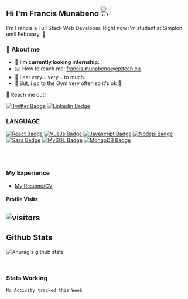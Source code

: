 ## Hi I'm Francis Munabeno <img src="https://user-images.githubusercontent.com/1303154/88677602-1635ba80-d120-11ea-84d8-d263ba5fc3c0.gif" width="28px" alt="hi">

I'm Francis a Full Stack Web Developer. Right now i'm student at Simplon until February. :school_satchel:

### 🐨 About me

- 📢  **I’m currently looking internship.**
- ✉️ How to reach me: francis.munabeno@epitech.eu.
- 🙈 I eat very... very... to much.
- 🏃 But, i go to the Gym very often so it's ok 😬. 

📮 Reach me out!

[![Twitter Badge](https://img.shields.io/badge/-@francis-1ca0f1?style=flat&labelColor=1ca0f1&logo=twitter&logoColor=white&link=https://twitter.com/Ipenywis)](https://twitter.com/Francis_Dev1)
[![Linkedin Badge](https://img.shields.io/badge/-francis-0e76a8?style=flat&labelColor=0e76a8&logo=linkedin&logoColor=white)](https://www.linkedin.com/in/francis-munabeno-b5a730a4/) 

### LANGUAGE

[![React Badge](https://img.shields.io/badge/-React-61DBFB?style=for-the-badge&labelColor=black&logo=react&logoColor=61DBFB)](#)  [![VueJs Badge](https://img.shields.io/badge/-VueJs-61DBFB?style=for-the-badge&labelColor=black&logo=VyeJs&logoColor=61DBFB)](#)  [![Javascript Badge](https://img.shields.io/badge/-Javascript-F0DB4F?style=for-the-badge&labelColor=black&logo=javascript&logoColor=F0DB4F)](#)  [![Nodejs Badge](https://img.shields.io/badge/-Nodejs-3C873A?style=for-the-badge&labelColor=black&logo=node.js&logoColor=3C873A)](#)
[![Sass Badge](https://img.shields.io/badge/-Sass-61DBFB?style=for-the-badge&labelColor=black&logo=Sass&logoColor=61DBFB)](#) 
[![MySQL Badge](https://img.shields.io/badge/-MySQL-61DBFB?style=for-the-badge&labelColor=black&logo=MySQL&logoColor=61DBFB)](#) 
[![MongoDB Badge](https://img.shields.io/badge/-MongoDB-61DBFB?style=for-the-badge&labelColor=black&logo=MongoDB&logoColor=61DBFB)](#) 


<br />
<br />

### My Experience

- [My Resume/CV](https://github.com/ipenywis/ipenywis/blob/master/resumes/resume%20v1.0.pdf)


#### Profile Visits 

## ![visitors](https://visitor-badge.glitch.me/badge?page_id=ProFrancis.ProFrancis)

## Github Stats

![Anurag's github stats](https://github-readme-stats.vercel.app/api?username=ProFrancis&hide=contribs,prs&theme=onedark&include_all_commits=true&count_private=true)


<br >

### Stats Working

<!--START_SECTION:waka-->
```text
No Activity tracked this Week
```
<!--END_SECTION:waka-->